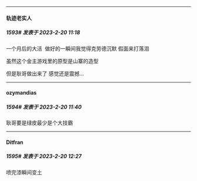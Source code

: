 
*****

####  轨迹老实人  
##### 1593#       发表于 2023-2-20 11:18

一个月后的大活  做好的一瞬间我觉得克劳德沉默 假面来打落泪

虽然这个金主游戏里的原型是山寨的造型

但是耿哥做出来了 感觉还是震撼…


*****

####  ozymandias  
##### 1594#       发表于 2023-2-20 11:40

耿哥要是绿皮最少是个大技霸


*****

####  Ditfran  
##### 1595#       发表于 2023-2-20 12:27

喷完漆瞬间变土

